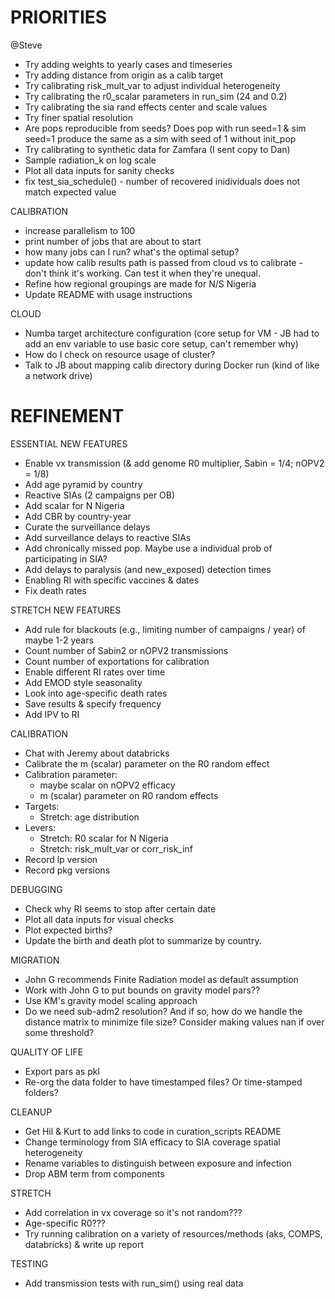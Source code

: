 # PRIORITIES

@Steve
- Try adding weights to yearly cases and timeseries
- Try adding distance from origin as a calib target
- Try calibrating risk_mult_var to adjust individual heterogeneity
- Try calibrating the r0_scalar parameters in run_sim (24 and 0.2)
- Try calibrating the sia rand effects center and scale values
- Try finer spatial resolution
- Are pops reproducible from seeds? Does pop with run seed=1 & sim seed=1 produce the same as a sim with seed of 1 without init_pop
- Try calibrating to synthetic data for Zamfara (I sent copy to Dan)
- Sample radiation_k on log scale
- Plot all data inputs for sanity checks
- fix test_sia_schedule() - number of recovered inidividuals does not match expected value

CALIBRATION
- increase parallelism to 100
- print number of jobs that are about to start
- how many jobs can I run? what's the optimal setup?
- update how calib results path is passed from cloud vs to calibrate - don't think it's working. Can test it when they're unequal.
- Refine how regional groupings are made for N/S Nigeria
- Update README with usage instructions

CLOUD
- Numba target architecture configuration (core setup for VM - JB had to add an env variable to use basic core setup, can't remember why)
- How do I check on resource usage of cluster?
- Talk to JB about mapping calib directory during Docker run (kind of like a network drive)


# REFINEMENT

ESSENTIAL NEW FEATURES
- Enable vx transmission (& add genome R0 multiplier, Sabin = 1/4; nOPV2 = 1/8)
- Add age pyramid by country
- Reactive SIAs (2 campaigns per OB)
- Add scalar for N Nigeria
- Add CBR by country-year
- Curate the surveillance delays
- Add surveillance delays to reactive SIAs
- Add chronically missed pop. Maybe use a individual prob of participating in SIA?
- Add delays to paralysis (and new_exposed) detection times
- Enabling RI with specific vaccines & dates
- Fix death rates

STRETCH NEW FEATURES
- Add rule for blackouts (e.g., limiting number of campaigns / year) of maybe 1-2 years
- Count number of Sabin2 or nOPV2 transmissions
- Count number of exportations for calibration
- Enable different RI rates over time
- Add EMOD style seasonality
- Look into age-specific death rates
- Save results & specify frequency
- Add IPV to RI

CALIBRATION
- Chat with Jeremy about databricks
- Calibrate the m (scalar) parameter on the R0 random effect
- Calibration parameter:
    - maybe scalar on nOPV2 efficacy
    - m (scalar) parameter on R0 random effects
- Targets:
    - Stretch: age distribution
- Levers:
    - Stretch: R0 scalar for N Nigeria
    - Stretch: risk_mult_var or corr_risk_inf
- Record lp version
- Record pkg versions

DEBUGGING
- Check why RI seems to stop after certain date
- Plot all data inputs for visual checks
- Plot expected births?
- Update the birth and death plot to summarize by country.

MIGRATION
- John G recommends Finite Radiation model as default assumption
- Work with John G to put bounds on gravity model pars??
- Use KM's gravity model scaling approach
- Do we need sub-adm2 resolution? And if so, how do we handle the distance matrix to minimize file size? Consider making values nan if over some threshold?

QUALITY OF LIFE
- Export pars as pkl
- Re-org the data folder to have timestamped files? Or time-stamped folders?

CLEANUP
- Get Hil & Kurt to add links to code in curation_scripts README
- Change terminology from SIA efficacy to SIA coverage spatial heterogeneity
- Rename variables to distinguish between exposure and infection
- Drop ABM term from components

STRETCH
- Add correlation in vx coverage so it's not random???
- Age-specific R0???
- Try running calibration on a variety of resources/methods (aks, COMPS, databricks) & write up report

TESTING
- Add transmission tests with run_sim() using real data
